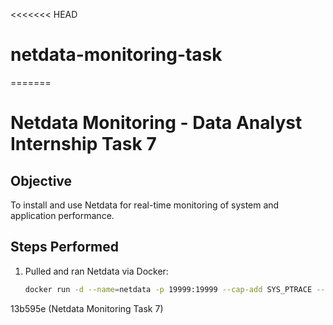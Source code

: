 <<<<<<< HEAD
# netdata-monitoring-task
=======
# Netdata Monitoring - Data Analyst Internship Task 7

## Objective
To install and use Netdata for real-time monitoring of system and application performance.

## Steps Performed
1. Pulled and ran Netdata via Docker:
   ```bash
   docker run -d --name=netdata -p 19999:19999 --cap-add SYS_PTRACE --security-opt apparmor=unconfined netdata/netdata
13b595e (Netdata Monitoring Task 7)
